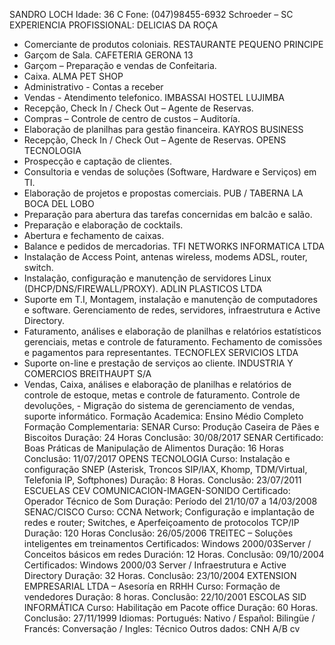 SANDRO LOCH
Idade: 36 C
Fone: (047)98455-6932
Schroeder – SC
EXPERIENCIA PROFISSIONAL:
DELICIAS DA ROÇA
- Comerciante de produtos coloniais.
RESTAURANTE PEQUENO PRINCIPE
- Garçom de Sala.
CAFETERIA GERONA 13
- Garçom – Preparação e vendas de Confeitaria.
- Caixa.
ALMA PET SHOP
- Administrativo - Contas a receber
- Vendas - Atendimento telefonico.
IMBASSAI HOSTEL LUJIMBA
- Recepção, Check In / Check Out – Agente de Reservas.
- Compras – Controle de centro de custos – Auditoría.
- Elaboração de planilhas para gestão financeira.
KAYROS BUSINESS
- Recepção, Check In / Check Out – Agente de Reservas.
OPENS TECNOLOGIA
- Prospecção e captação de clientes.
- Consultoria e vendas de soluções (Software, Hardware e Serviços) em TI.
- Elaboração de projetos e propostas comerciais.
PUB / TABERNA LA BOCA DEL LOBO
- Preparação para abertura das tarefas concernidas em balcão e salão.
- Preparação e elaboração de cocktails.
- Abertura e fechamento de caixas.
- Balance e pedidos de mercadorias.
TFI NETWORKS INFORMATICA LTDA
- Instalação de Access Point, antenas wireless, modems ADSL, router, switch.
- Instalação, configuração e manutenção de servidores Linux
(DHCP/DNS/FIREWALL/PROXY).
ADLIN PLASTICOS LTDA
- Suporte em T.I, Montagem, instalação e manutenção de computadores e
software. Gerenciamento de redes, servidores, infraestrutura e Active Directory.
- Faturamento, análises e elaboração de planilhas e relatórios estatísticos
gerenciais, metas e controle de faturamento.
Fechamento de comissões e pagamentos para representantes.
TECNOFLEX SERVICIOS LTDA
- Suporte on-line e prestação de serviços ao cliente.
INDUSTRIA Y COMERCIOS BREITHAUPT S/A
- Vendas, Caixa, análises e elaboração de planilhas e relatórios de controle de
estoque, metas e controle de faturamento.
Controle de devoluções, - Migração do sistema de gerenciamento de vendas,
suporte informático.
Formação Academica: Ensino Médio Completo
Formação Complementaria:
SENAR
Curso: Produção Caseira de Pães e Biscoitos
Duração: 24 Horas Conclusão: 30/08/2017
SENAR
Certificado: Boas Práticas de Manipulação de Alimentos
Duração: 16 Horas Conclusão: 11/07/2017
OPENS TECNOLOGIA
Curso: Instalação e configuração SNEP (Asterisk, Troncos SIP/IAX, Khomp,
TDM/Virtual, Telefonia IP, Softphones)
Duração: 8 Horas. Conclusão: 23/07/2011
ESCUELAS CEV COMUNICACION-IMAGEN-SONIDO
Certificado: Operador Técnico de Som
Duração: Período del 21/10/07 a 14/03/2008
SENAC/CISCO
Curso: CCNA Network; Configuração e implantação de redes e router;
Switches, e Aperfeiçoamento de protocolos TCP/IP
Duração: 120 Horas Conclusão: 26/05/2006
TREITEC – Soluções inteligentes em treinamentos
Certificados: Windows 2000/03Server / Conceitos básicos em redes
Duración: 12 Horas. Conclusão: 09/10/2004
Certificados: Windows 2000/03 Server / Infraestrutura e Active Directory
Duração: 32 Horas. Conclusão: 23/10/2004
EXTENSION EMPRESARIAL LTDA – Asesoría en RRHH
Curso: Formação de vendedores
Duração: 8 horas. Conclusão: 22/10/2001
ESCOLAS SID INFORMÁTICA
Curso: Habilitação em Pacote office
Duração: 60 Horas. Conclusão: 27/11/1999
Idiomas:
Portugués: Nativo / Español: Bilingüe / Francés: Conversação / Ingles: Técnico
Outros dados: CNH A/B
cv
